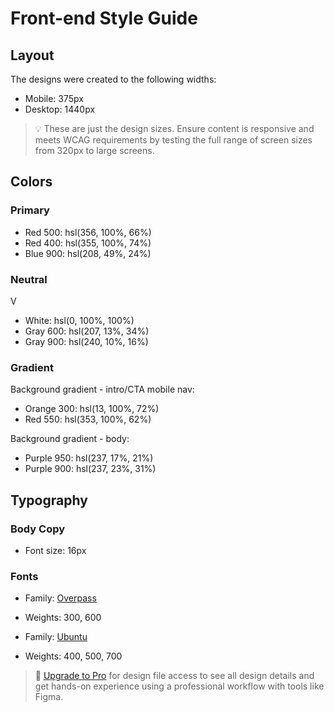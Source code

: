 # Front-end Style Guide

## Layout

The designs were created to the following widths:

- Mobile: 375px
- Desktop: 1440px

> 💡 These are just the design sizes. Ensure content is responsive and meets WCAG requirements by testing the full range of screen sizes from 320px to large screens.

## Colors

### Primary

- Red 500: hsl(356, 100%, 66%)
- Red 400: hsl(355, 100%, 74%)
- Blue 900: hsl(208, 49%, 24%)

### Neutral
V
- White: hsl(0, 100%, 100%)
- Gray 600: hsl(207, 13%, 34%)
- Gray 900: hsl(240, 10%, 16%)

### Gradient

Background gradient - intro/CTA mobile nav:

- Orange 300: hsl(13, 100%, 72%)
- Red 550: hsl(353, 100%, 62%)

Background gradient - body:

- Purple 950: hsl(237, 17%, 21%)
- Purple 900: hsl(237, 23%, 31%)

## Typography

### Body Copy

- Font size: 16px

### Fonts

- Family: [Overpass](https://fonts.google.com/specimen/Overpass?preview.text_type=custom)
- Weights: 300, 600

- Family: [Ubuntu](https://fonts.google.com/specimen/Ubuntu?preview.text_type=custom)
- Weights: 400, 500, 700

> 💎 [Upgrade to Pro](https://www.frontendmentor.io/pro?ref=style-guide) for design file access to see all design details and get hands-on experience using a professional workflow with tools like Figma.
